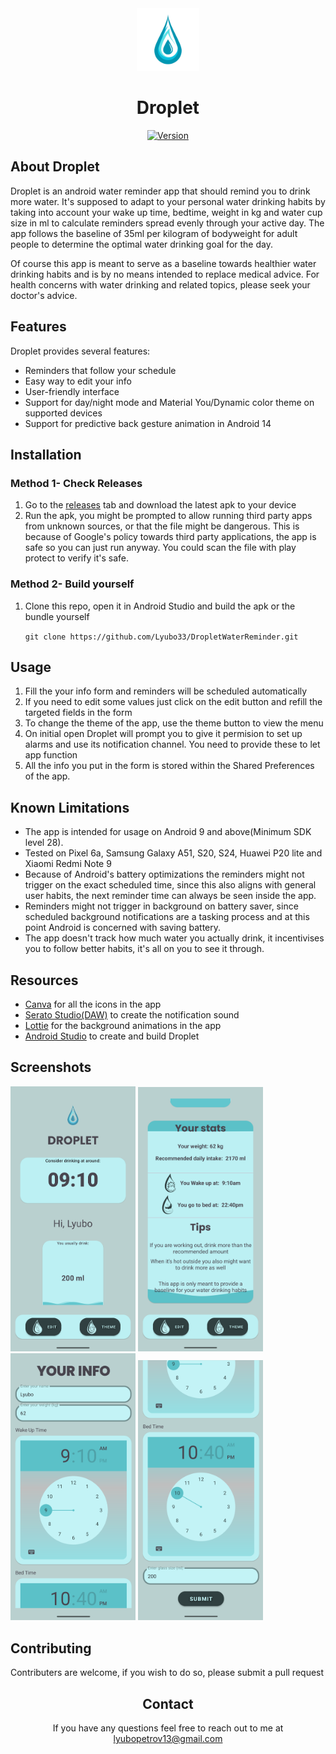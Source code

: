 <div align="center">
<img alt="Droplet logo" height="100" src="readme_assets/app_logo.png" width="100"/>

# Droplet
[![Version](https://badgen.net/github/release/Lyubo33/DropletWaterReminder)](https://github.com/Lyubo33/DropletWaterReminder/releases/tag/v1.1)
</div>

<div>

## About Droplet
Droplet is an android water reminder app that should remind you to drink more water. It's supposed to adapt to your personal water drinking habits by taking into account your wake up time, bedtime, weight in kg and water cup size in ml to calculate reminders spread evenly through your active day. The app follows the baseline of 35ml per kilogram of bodyweight for adult people to determine the optimal water drinking goal for the day. 
    
 Of course this app is meant to serve as a baseline towards healthier water drinking habits and is by no means intended to replace medical advice.
 For health concerns with water drinking and related topics, please seek your doctor's advice.
</div>
<div>

## Features
Droplet provides several features:
- Reminders that follow your schedule
- Easy way to edit your info
- User-friendly interface
- Support for day/night mode and Material You/Dynamic color theme on supported devices
- Support for predictive back gesture animation in Android 14
</div>
<div>

## Installation
### Method 1- Check Releases
1. Go to the [releases](https://github.com/Lyubo33/DropletWaterReminder/releases) tab and download the latest apk to your device
2. Run the apk, you might be prompted to allow running third party apps from unknown sources, or  that the file might be dangerous. This is because of Google's policy
towards third party applications, the app is safe so you can just run anyway. You could scan the file with play protect to verify it's safe.

### Method 2- Build yourself
1. Clone this repo, open it in Android Studio and build the apk or the bundle yourself

    `git clone https://github.com/Lyubo33/DropletWaterReminder.git `
</div>
<div>

## Usage
1. Fill the your info form and reminders will be scheduled automatically
2. If you need to edit some values just click on the edit button and refill the targeted fields in the form
3. To change the theme of the app, use the theme button to view the menu
4. On initial open Droplet will prompt you to give it permision to set up alarms and use its notification channel. You need to provide these to let app function
5. All the info you put in the form is stored within the Shared Preferences of the app.

## Known Limitations
- The app is intended for usage on Android 9 and above(Minimum SDK level 28).
- Tested on Pixel 6a, Samsung Galaxy A51, S20, S24, Huawei P20 lite and Xiaomi Redmi Note 9
- Because of Android's battery optimizations the reminders might not trigger on the exact scheduled time, since this also aligns with general user habits, the next 
reminder time can always be seen inside the app.
- Reminders might not trigger in background on battery saver, since scheduled background notifications are a tasking process and at this point Android is concerned with saving battery.
- The app doesn't track how much water you actually drink, it incentivises you to follow better habits, it's all on you to see it through.
## Resources
- [Canva](https://www.canva.com/) for all the icons in the app
- [Serato Studio(DAW)](https://serato.com/) to create the notification sound
- [Lottie](https://lottiefiles.com/integrations) for the background animations in the app 
- [Android Studio](https://developer.android.com/studio) to create and build Droplet
</div>
<div>

## Screenshots
<p>
<img src="readme_assets/droplet_screenshot_1.png" alt="Droplet screenshot 1" width="200" style="margin-right: 30dp;">
<img src="readme_assets/droplet_screenshot_2.png" alt="Droplet screenshot 1" width="200" style="margin-right: 30dp;">
<img src="readme_assets/droplet_screenshot_3.png" alt="Droplet screenshot 1" width="200" style="margin-right: 30dp;">
<img src="readme_assets/droplet_screenshot_4.png" alt="Droplet screenshot 1" width="200">
</p>

## Contributing
Contributers are welcome, if you wish to do so, please submit a pull request
</div>
<div align="center">

## Contact
If you have any questions feel free to reach out to me at [lyubopetrov13@gmail.com](mailto:lyubopetrov13@gmail.com)
</div>




